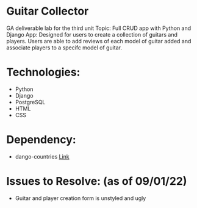 # Guitar Collector

GA deliverable lab for the third unit
Topic: Full CRUD app with Python and Django
App: Designed for users to create a collection of guitars and players. Users are able to add reviews of each model of guitar added and associate players to a specifc model of guitar.

# Technologies:

- Python
- Django
- PostgreSQL
- HTML
- CSS

# Dependency:

- dango-countries [Link](https://github.com/SmileyChris/django-countries/)

# Issues to Resolve: (as of 09/01/22)

- Guitar and player creation form is unstyled and ugly
